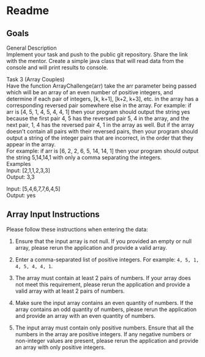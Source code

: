 # Readme

## Goals
General Description   
Implement your task and push to the public git repository. Share the link with the mentor. Create a simple java class that will read data from the console and will print results to console.   

Task 3 (Array Couples)  
Have the function ArrayChallenge(arr) take the arr parameter being passed which will be an array of an even number of positive integers, and determine if each pair of integers, [k, k+1], [k+2, k+3], etc. in the array has a corresponding reversed pair somewhere else in the array. For example: if arr is [4, 5, 1, 4, 5, 4, 4, 1] then your program should output the string yes because the first pair 4, 5 has the reversed pair 5, 4 in the array, and the next pair, 1, 4 has the reversed pair 4, 1 in the array as well. But if the array doesn't contain all pairs with their reversed pairs, then your program should output a string of the integer pairs that are incorrect, in the order that they appear in the array.  
For example: if arr is [6, 2, 2, 6, 5, 14, 14, 1] then your program should output the string 5,14,14,1 with only a comma separating the integers.  
Examples  
Input: [2,1,1,2,3,3]  
Output: 3,3  
  
  
Input: [5,4,6,7,7,6,4,5]  
Output: yes

## Array Input Instructions

Please follow these instructions when entering the data:

1. Ensure that the input array is not null. If you provided an empty or null array, please rerun the application and provide a valid array.

2. Enter a comma-separated list of positive integers. For example: `4, 5, 1, 4, 5, 4, 4, 1`.

3. The array must contain at least 2 pairs of numbers. If your array does not meet this requirement, please rerun the application and provide a valid array with at least 2 pairs of numbers.

4. Make sure the input array contains an even quantity of numbers. If the array contains an odd quantity of numbers, please rerun the application and provide an array with an even quantity of numbers.

5. The input array must contain only positive numbers. Ensure that all the numbers in the array are positive integers. If any negative numbers or non-integer values are present, please rerun the application and provide an array with only positive integers.
